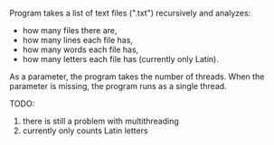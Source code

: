 Program takes a list of text files (".txt") recursively and analyzes:
- how many files there are,
- how many lines each file has,
- how many words each file has,
- how many letters each file has (currently only Latin). 

As a parameter, the program takes the number of threads. When the parameter is missing, the program runs as a single thread. 

TODO:
1. there is still a problem with multithreading
2. currently only counts Latin letters 
